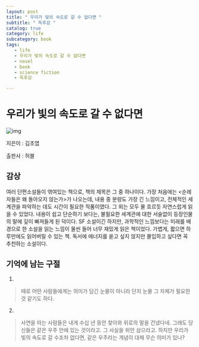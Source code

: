 ```yaml
---
layout: post
title: " 우리가 빛의 속도로 갈 수 없다면 "
subtitle: " 독후감 "
catalog: true
category: life
subcategory: book
tags:
   - life
   - 우리가 빛의 속도로 갈 수 없다면
   - novel
   - book
   - science fiction
   - 독후감

---
```


# 우리가 빛의 속도로 갈 수 없다면

![img](https://cdn.jsdelivr.net/gh/junsoopooh/importunate-dev.github.io/img/book/20231231.webp)

지은이 : 김초엽

출판사 : 허블



## 감상

  여러 단편소설들이 엮여있는 책으로, 책의 제목은 그 중 하나이다. 가장 처음에는 <순례자들은 왜 돌아오지 않는가>가 나오는데, 내용 중 분량도 가장 긴 느낌이고, 전체적인 세계관을 파악하는 데도 시간이 필요한 작품이였다. 그 외는 모두 물 흐르듯 자연스럽게 읽을 수 있었다. 내용이 쉽고 단순하기 보다는, 불필요한 세계관에 대한 서술없이 등장인물의 말에 깊이 빠져들게 된 덕이다. SF 소설이긴 하지만, 과학적인 느낌보다는 미래를 배경으로 한 소설을 읽는 느낌이 물씬 들어 너무 재밌게 읽은 책이었다. 가볍게, 짧으면 하루만에도 읽어버릴 수 있는 책. 독서에 에너지를 쏟고 싶지 않지만 몰입하고 싶다면 꼭 추천하는 소설이다.

## 기억에 남는 구절

1. 

> 때로 어떤 사람들에게는 의미가 담긴 눈물이 아니라 단지 눈물 그 자체가 필요한 것 같기도 하다.

2.

> 사연을 아는 사람들은 내게 수십 년 동안 찾아와 위로의 말을 건넸다네. 그래도 당신들은 같은 우주 안에 있는 것이라고. 그 사실을 위안 삼으라고. 하지만 우리가 빛의 속도로 갈 수조차 없다면, 같은 우주라는 개념이 대체 무슨 의미가 있나?

